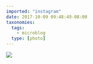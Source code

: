 ```yaml
---
imported: "instagram"
date: 2017-10-09 09:48:49-08:00
taxonomies:
  tags:
    - microblog
  type: [photo]
---
```

![](/media/images/photos/2017/10/0232256e75677e7c9fd1e3e274a03de4.jpg)

